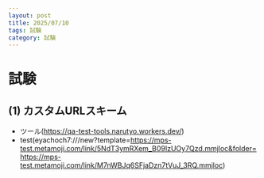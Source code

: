 ```yaml
---
layout: post
title: 2025/07/10
tags: 試験
category: 試験
---
```

# 試験
## (1) カスタムURLスキーム
* ツール(https://qa-test-tools.narutyo.workers.dev/)
* test(eyachoch7:///new?template=https://mps-test.metamoji.com/link/5NdT3ymRXem_B09IzUOy7Qzd.mmjloc&folder=https://mps-test.metamoji.com/link/M7nWBJq6SFjaDzn7tVuJ_3RQ.mmjloc)






